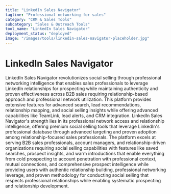 ```yaml
---
title: "LinkedIn Sales Navigator"
tagline: "Professional networking for sales"
category: "CRM & Sales Tools"
subcategory: "Sales & Outreach Tools"
tool_name: "LinkedIn Sales Navigator"
deployment_status: "deployed"
image: "/images/tools/linkedin-sales-navigator-placeholder.jpg"
---
```


# LinkedIn Sales Navigator

LinkedIn Sales Navigator revolutionizes social selling through professional networking intelligence that enables sales professionals to leverage LinkedIn relationships for prospecting while maintaining authenticity and proven effectiveness across B2B sales requiring relationship-based approach and professional network utilization. This platform provides extensive features for advanced search, lead recommendations, relationship mapping, and social selling insights while offering advanced capabilities like TeamLink, lead alerts, and CRM integration. LinkedIn Sales Navigator's strength lies in its professional network access and relationship intelligence, offering premium social selling tools that leverage LinkedIn's professional database through advanced targeting and proven adoption among relationship-focused sales professionals. The platform excels at serving B2B sales professionals, account managers, and relationship-driven organizations requiring social selling capabilities with features like saved searches, prospect insights, and warm introductions that enable everything from cold prospecting to account penetration with professional context, mutual connections, and comprehensive prospect intelligence while providing users with authentic relationship building, professional networking leverage, and proven methodology for conducting social selling that respects professional relationships while enabling systematic prospecting and relationship development.